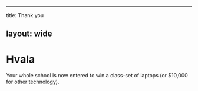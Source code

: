 * * *

title: Thank you

## layout: wide

# Hvala

Your whole school is now entered to win a class-set of laptops (or $10,000 for other technology).